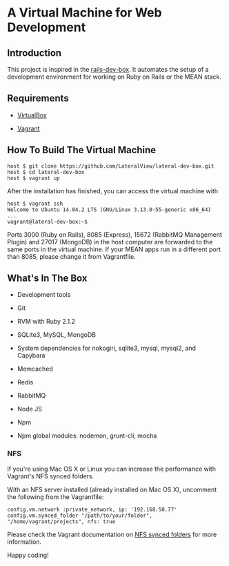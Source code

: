 # A Virtual Machine for Web Development

## Introduction

This project is inspired in the [rails-dev-box](https://github.com/rails/rails-dev-box). It automates the setup of a development environment for working on Ruby on Rails or the MEAN stack.

## Requirements

* [VirtualBox](https://www.virtualbox.org)

* [Vagrant](http://vagrantup.com)

## How To Build The Virtual Machine

```
host $ git clone https://github.com/LateralView/lateral-dev-box.git
host $ cd lateral-dev-box
host $ vagrant up
```

After the installation has finished, you can access the virtual machine with

```
host $ vagrant ssh
Welcome to Ubuntu 14.04.2 LTS (GNU/Linux 3.13.0-55-generic x86_64)
...
vagrant@lateral-dev-box:~$
```

Ports 3000 (Ruby on Rails), 8085 (Express), 15672 (RabbitMQ Management Plugin) and 27017 (MongoDB) in the host computer are forwarded to the same ports in the virtual machine. If your MEAN apps run in a different port than 8085, please change it from Vagrantfile.


## What's In The Box

* Development tools

* Git

* RVM with Ruby 2.1.2

* SQLite3, MySQL, MongoDB

* System dependencies for nokogiri, sqlite3, mysql, mysql2, and Capybara

* Memcached

* Redis

* RabbitMQ

* Node JS

* Npm

* Npm global modules: nodemon, grunt-cli, mocha

### NFS

If you're using Mac OS X or Linux you can increase the performance with Vagrant's NFS synced folders.

With an NFS server installed (already installed on Mac OS X), uncomment the following from the Vagrantfile:

```
config.vm.network :private_network, ip: '192.168.50.77'
config.vm.synced_folder "/path/to/your/folder", "/home/vagrant/projects", nfs: true
```

Please check the Vagrant documentation on [NFS synced folders](http://docs.vagrantup.com/v2/synced-folders/nfs.html) for more information.

Happy coding!
